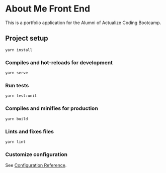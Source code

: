# About Me Front End

This is a portfolio application for the Alumni of Actualize Coding Bootcamp.

## Project setup

```
yarn install
```

### Compiles and hot-reloads for development

```
yarn serve
```

### Run tests

```
yarn test:unit
```

### Compiles and minifies for production

```
yarn build
```

### Lints and fixes files

```
yarn lint
```

### Customize configuration

See [Configuration Reference](https://cli.vuejs.org/config/).
